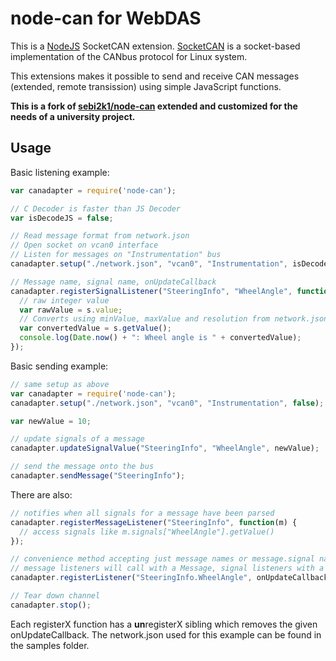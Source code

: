 node-can for WebDAS
===================

This is a [NodeJS][1] SocketCAN extension. [SocketCAN][2] is a socket-based implementation of the CANbus protocol for Linux system.

This extensions makes it possible to send and receive CAN messages (extended, remote transission) using simple JavaScript functions.

**This is a fork of [sebi2k1/node-can][3] extended and customized for the needs of a university project.**

Usage
-----

Basic listening example:
```javascript
var canadapter = require('node-can');

// C Decoder is faster than JS Decoder
var isDecodeJS = false;

// Read message format from network.json
// Open socket on vcan0 interface
// Listen for messages on "Instrumentation" bus
canadapter.setup("./network.json", "vcan0", "Instrumentation", isDecodeJS);

// Message name, signal name, onUpdateCallback
canadapter.registerSignalListener("SteeringInfo", "WheelAngle", function(s) {
  // raw integer value
  var rawValue = s.value;
  // Converts using minValue, maxValue and resolution from network.json
  var convertedValue = s.getValue();
  console.log(Date.now() + ": Wheel angle is " + convertedValue);
});
```

Basic sending example:
```javascript
// same setup as above
var canadapter = require('node-can');
canadapter.setup("./network.json", "vcan0", "Instrumentation", false);

var newValue = 10;

// update signals of a message
canadapter.updateSignalValue("SteeringInfo", "WheelAngle", newValue);

// send the message onto the bus
canadapter.sendMessage("SteeringInfo");
```

There are also:
```javascript
// notifies when all signals for a message have been parsed
canadapter.registerMessageListener("SteeringInfo", function(m) {
  // access signals like m.signals["WheelAngle"].getValue()
});

// convenience method accepting just message names or message.signal names
// message listeners will call with a Message, signal listeners with a Signal back
canadapter.registerListener("SteeringInfo.WheelAngle", onUpdateCallback);

// Tear down channel
canadapter.stop();
```

Each registerX function has a **un**registerX sibling which removes the given onUpdateCallback. The network.json used for this example can be found in the samples folder.

[1]: http://nodejs.org/
[2]: http://en.wikipedia.org/wiki/SocketCAN
[3]: https://github.com/sebi2k1/node-can
